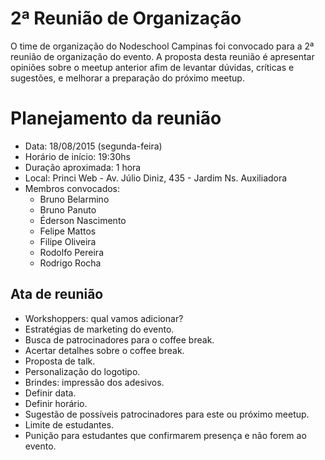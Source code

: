 # 2ª Reunião de Organização

O time de organização do Nodeschool Campinas foi convocado para a 2ª reunião de organização do evento. A proposta desta reunião é apresentar opiniões sobre o meetup anterior afim de levantar dúvidas, críticas e sugestões, e melhorar a preparação do próximo meetup.

# Planejamento da reunião
* Data: 18/08/2015 (segunda-feira)
* Horário de início: 19:30hs
* Duração aproximada: 1 hora
* Local: Princi Web - Av. Júlio Diniz, 435 - Jardim Ns. Auxiliadora
* Membros convocados:
   * Bruno Belarmino
   * Bruno Panuto
   * Éderson Nascimento
   * Felipe Mattos
   * Filipe Oliveira
   * Rodolfo Pereira
   * Rodrigo Rocha

## Ata de reunião
* Workshoppers: qual vamos adicionar?
* Estratégias de marketing do evento.
* Busca de patrocinadores para o coffee break.
* Acertar detalhes sobre o coffee break.
* Proposta de talk.
* Personalização do logotipo.
* Brindes: impressão dos adesivos.
* Definir data.
* Definir horário.
* Sugestão de possíveis patrocinadores para este ou próximo meetup.
* Limite de estudantes.
* Punição para estudantes que confirmarem presença e não forem ao evento.
